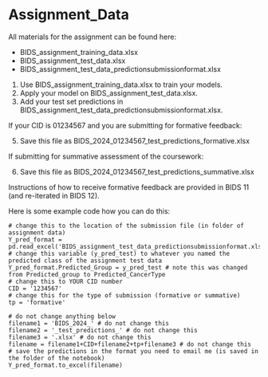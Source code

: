 # Assignment_Data
All materials for the assignment can be found here:
- BIDS_assignment_training_data.xlsx
- BIDS_assignment_test_data.xlsx
- BIDS_assignment_test_data_predictionsubmissionformat.xlsx

1. Use BIDS_assignment_training_data.xlsx to train your models.
2. Apply your model on BIDS_assignment_test_data.xlsx.
3. Add your test set predictions in BIDS_assignment_test_data_predictionsubmissionformat.xlsx.

If your CID is 01234567 and you are submitting for formative feedback:

5. Save this file as BIDS_2024_01234567_test_predictions_formative.xlsx

If submitting for summative assessment of the coursework:

6. Save this file as BIDS_2024_01234567_test_predictions_summative.xlsx

Instructions of how to receive formative feedback are provided in BIDS 11 (and re-iterated in BIDS 12).

Here is some example code how you can do this:
```
# change this to the location of the submission file (in folder of assignment data)
Y_pred_format = pd.read_excel('BIDS_assignment_test_data_predictionsubmissionformat.xlsx')
# change this variable (y_pred_test) to whatever you named the predicted class of the assignment test data
Y_pred_format.Predicted_Group = y_pred_test # note this was changed from Predicted_group to Predicted_CancerType
# change this to YOUR CID number
CID = '1234567'
# change this for the type of submission (formative or summative)
tp = 'formative'

# do not change anything below
filename1 = 'BIDS_2024_' # do not change this
filename2 = '_test_predictions_' # do not change this
filename3 = '.xlsx' # do not change this
filename = filename1+CID+filename2+tp+filename3 # do not change this
# save the predictions in the format you need to email me (is saved in the folder of the notebook)
Y_pred_format.to_excel(filename)
```

